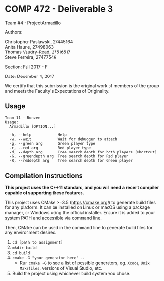 # COMP 472 - Deliverable 3

Team #4 - ProjectArmadillo

Authors:

Christopher Paslawski, 27445164  
Anita Haurie, 27498063  
Thomas Vaudry-Read, 27516517  
Steve Ferreira, 27477546  

Section: Fall 2017 - F

Date: December 4, 2017

We certify that this submission is the original work of members of the group and meets the Faculty's Expectations of Originality.

## Usage

```
Team 11 - Bonzee
Usage:
  Armadillo [OPTION...]

  -h, --help            Help
  -w, --wait            Wait for debugger to attach
  -g, --green arg       Green player type
  -r, --red arg         Red player type
  -d, --depth arg       Tree search depth for both players (shortcut)
  -G, --greendepth arg  Tree search depth for Red player
  -R, --reddepth arg    Tree search depth for Green player
```

## Compilation instructions

**This project uses the C++11 standard, and you will need a recent compiler capable of supporting these features.**

This project uses CMake >=3.5 (https://cmake.org/) to generate build files for any platform. It can be installed on Linux or macOS using a package manager, or Windows using the official installer. Ensure it is added to your system PATH and accessible via command line.

Then, CMake can be used in the command line to generate build files for any environment desired.

1. `cd [path to assignment]`
2. `mkdir build`
3. `cd build`
4. `cmake -G "your generator here" ..`
    - Run `cmake -G` to see a list of possible generators, eg. `Xcode`, `Unix Makefiles`, versions of Visual Studio, etc.
5. Build the project using whichever build system you chose.
